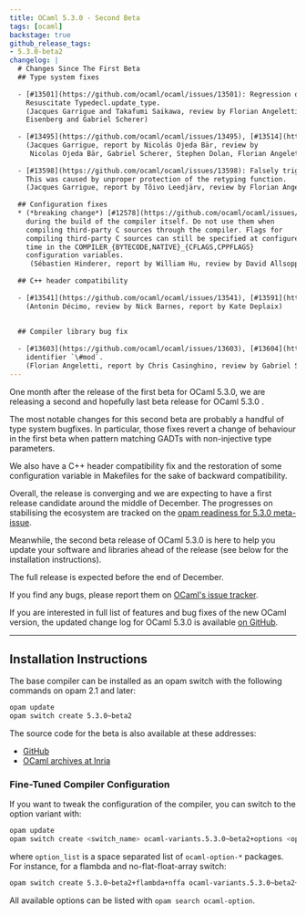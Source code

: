 ```yaml
---
title: OCaml 5.3.0 - Second Beta
tags: [ocaml]
backstage: true
github_release_tags:
- 5.3.0-beta2
changelog: |
  # Changes Since The First Beta
  ## Type system fixes
  
  - [#13501](https://github.com/ocaml/ocaml/issues/13501): Regression on mutually recursive types caused by [#12180](https://github.com/ocaml/ocaml/issues/12180).
    Resuscitate Typedecl.update_type.
    (Jacques Garrigue and Takafumi Saikawa, review by Florian Angeletti, Richard
    Eisenberg and Gabriel Scherer)
  
  - [#13495](https://github.com/ocaml/ocaml/issues/13495), [#13514](https://github.com/ocaml/ocaml/issues/13514): Fix typechecker crash while typing objects
    (Jacques Garrigue, report by Nicolás Ojeda Bär, review by
     Nicolas Ojeda Bär, Gabriel Scherer, Stephen Dolan, Florian Angeletti)
  
  - [#13598](https://github.com/ocaml/ocaml/issues/13598): Falsely triggered warning 56 [unreachable-case]
    This was caused by unproper protection of the retyping function.
    (Jacques Garrigue, report by Tõivo Leedjärv, review by Florian Angeletti)
  
  ## Configuration fixes
  * (*breaking change*) [#12578](https://github.com/ocaml/ocaml/issues/12578), [#12589](https://github.com/ocaml/ocaml/issues/12589), [#13322](https://github.com/ocaml/ocaml/issues/13322), +[#13519](https://github.com/ocaml/ocaml/issues/13519): Use configured CFLAGS and CPPFLAGS *only*
    during the build of the compiler itself. Do not use them when
    compiling third-party C sources through the compiler. Flags for
    compiling third-party C sources can still be specified at configure
    time in the COMPILER_{BYTECODE,NATIVE}_{CFLAGS,CPPFLAGS}
    configuration variables.
     (Sébastien Hinderer, report by William Hu, review by David Allsopp)
  
  ## C++ header compatibility
  
  - [#13541](https://github.com/ocaml/ocaml/issues/13541), [#13591](https://github.com/ocaml/ocaml/issues/13591): Fix headers for C++ inclusion.
    (Antonin Décimo, review by Nick Barnes, report by Kate Deplaix)
  
  
  ## Compiler library bug fix
  
  - [#13603](https://github.com/ocaml/ocaml/issues/13603), [#13604](https://github.com/ocaml/ocaml/issues/13604): fix source printing in the presence of the escaped raw
    identifier `\#mod`.
    (Florian Angeletti, report by Chris Casinghino, review by Gabriel Scherer)
---
```


One month after the release of the first beta for OCaml 5.3.0, 
we are releasing a second and hopefully last beta release for OCaml
5.3.0 .

The most notable changes for this second beta are probably a handful of type
system bugfixes. In particular, those fixes revert a change of behaviour in the
first beta when pattern matching GADTs with non-injective type parameters.

We also have a C++ header compatibility fix and the restoration of some
configuration variable in Makefiles for the sake of backward compatibility.

Overall, the release is converging and we are expecting to have a first release
candidate around the middle of December. The progresses on stabilising the
ecosystem are tracked on the
[opam readiness for 5.3.0 meta-issue](https://github.com/ocaml/opam-repository/issues/26596).

Meanwhile, the second beta release of OCaml 5.3.0 is here to help you update
your software and libraries ahead of the release (see below for the installation
instructions).

The full release is expected before the end of December.

If you find any bugs, please report them on [OCaml's issue tracker](https://github.com/ocaml/ocaml/issues).

If you are interested in full list of features and bug fixes of the new OCaml
version, the updated change log for OCaml 5.3.0 is available [on GitHub](https://github.com/ocaml/ocaml/blob/5.3/Changes).


---
## Installation Instructions

The base compiler can be installed as an opam switch with the following commands
on opam 2.1 and later:

```bash
opam update
opam switch create 5.3.0~beta2
```

The source code for the beta is also available at these addresses:

* [GitHub](https://github.com/ocaml/ocaml/archive/5.3.0-beta2.tar.gz)
* [OCaml archives at Inria](https://caml.inria.fr/pub/distrib/ocaml-5.3/ocaml-5.3.0~beta2.tar.gz)

### Fine-Tuned Compiler Configuration

If you want to tweak the configuration of the compiler, you can switch to the option variant with:

```bash
opam update
opam switch create <switch_name> ocaml-variants.5.3.0~beta2+options <option_list>
```

where `option_list` is a space separated list of `ocaml-option-*` packages. For instance, for a flambda and no-flat-float-array switch:

```bash
opam switch create 5.3.0~beta2+flambda+nffa ocaml-variants.5.3.0~beta2+options ocaml-option-flambda ocaml-option-no-flat-float-array
```

All available options can be listed with `opam search ocaml-option`.
